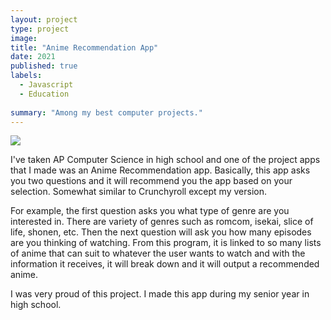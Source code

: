 ```yaml
---
layout: project
type: project
image: 
title: "Anime Recommendation App"
date: 2021
published: true
labels:
  - Javascript
  - Education
  
summary: "Among my best computer projects."
---
```


<img class="img-fluid" src="../">

I've taken AP Computer Science in high school and one of the project apps that I made was an Anime Recommendation app. Basically, this app asks you two questions and it will recommend you the app based on your selection. Somewhat similar to Crunchyroll except my version.

For example, the first question asks you what type of genre are you interested in. There are variety of genres such as romcom, isekai, slice of life, shonen, etc. Then the next question will ask you how many episodes
are you thinking of watching. From this program, it is linked to so many lists of anime that can suit to whatever the user wants to watch and with the information it receives, it will break down and it will output a recommended anime.

I was very proud of this project. I made this app during my senior year in high school.
